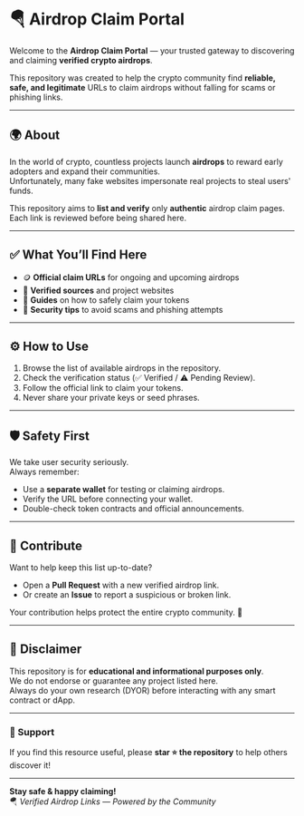 # 🪂 Airdrop Claim Portal

Welcome to the **Airdrop Claim Portal** — your trusted gateway to discovering and claiming **verified crypto airdrops**.

This repository was created to help the crypto community find **reliable, safe, and legitimate** URLs to claim airdrops without falling for scams or phishing links.

---

## 🌍 About

In the world of crypto, countless projects launch **airdrops** to reward early adopters and expand their communities.  
Unfortunately, many fake websites impersonate real projects to steal users' funds.

This repository aims to **list and verify** only **authentic** airdrop claim pages.  
Each link is reviewed before being shared here.

---

## ✅ What You’ll Find Here

- 🪙 **Official claim URLs** for ongoing and upcoming airdrops  
- 🔗 **Verified sources** and project websites  
- 🧠 **Guides** on how to safely claim your tokens  
- 🚨 **Security tips** to avoid scams and phishing attempts  

---

## ⚙️ How to Use

1. Browse the list of available airdrops in the repository.  
2. Check the verification status (✅ Verified / ⚠️ Pending Review).  
3. Follow the official link to claim your tokens.  
4. Never share your private keys or seed phrases.

---

## 🛡️ Safety First

We take user security seriously.  
Always remember:

- Use a **separate wallet** for testing or claiming airdrops.  
- Verify the URL before connecting your wallet.  
- Double-check token contracts and official announcements.  

---

## 💬 Contribute

Want to help keep this list up-to-date?

- Open a **Pull Request** with a new verified airdrop link.  
- Or create an **Issue** to report a suspicious or broken link.  

Your contribution helps protect the entire crypto community. 🙌

---

## 📜 Disclaimer

This repository is for **educational and informational purposes only**.  
We do not endorse or guarantee any project listed here.  
Always do your own research (DYOR) before interacting with any smart contract or dApp.

---

### 🌟 Support

If you find this resource useful, please **star ⭐ the repository** to help others discover it!

---

**Stay safe & happy claiming!**  
🪂 *Verified Airdrop Links — Powered by the Community*
